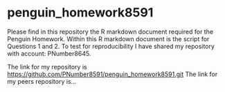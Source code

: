 # penguin_homework8591

Please find in this repository the R markdown document required for the Penguin Homework. Within this R markdown document is the script for Questions 1 and 2. To test for reproducibility I have shared my repository with account: PNumber8645. 

The link for my repository is https://github.com/PNumber8591/penguin_homework8591.git
The link for my peers repository is... 
